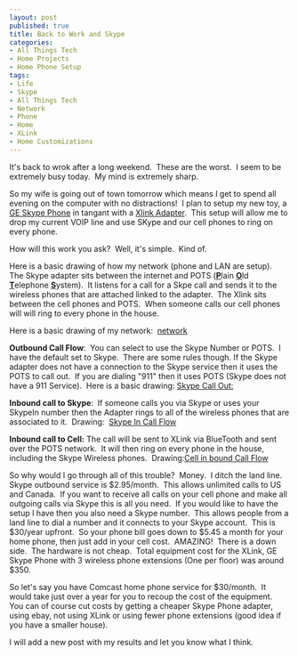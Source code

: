 ```yaml
---
layout: post
published: true
title: Back to Work and Skype
categories:
- All Things Tech
- Home Projects
- Home Phone Setup
tags:
- Life
- Skype
- All Things Tech
- Network
- Phone
- Home
- XLink
- Home Customizations
---
```

It's back to wrok after a long weekend.&nbsp; These are the worst.&nbsp; I seem to be extremely busy today.&nbsp; My mind is extremely sharp.

So my wife is going out of town tomorrow which means I get to spend all evening on the computer with no distractions!&nbsp; I plan to setup my new toy, a <a href="http://www.home-electronics.net/ge/pc/viewPrd.asp?idcategory=13&amp;idproduct=17" target="_blank">GE Skype Phone</a> in tangant with a <a href="http://www.xlinkgateway.com/" target="_blank">Xlink Adapter</a>.&nbsp; This setup will allow me to drop my current VOIP line and use SKype and our cell phones to ring on every phone.

How will this work you ask?&nbsp; Well, it's simple.&nbsp; Kind of.

Here is a basic drawing of how my network (phone and LAN are setup).&nbsp; The Skype adapter sits between the internet and POTS (<span style="text-decoration: underline;"><strong>P</strong></span>lain <strong><span style="text-decoration: underline;">O</span></strong>ld <strong><span style="text-decoration: underline;">T</span></strong>elephone <span style="text-decoration: underline;"><strong>S</strong></span>ystem).&nbsp; It listens for a call for a Skpe call and sends it to the wireless phones that are attached linked to the adapter.&nbsp; The Xlink sits between the cell phones and POTS.&nbsp; When someone calls our cell phones will will ring to every phone in the house.

Here is a basic drawing of my network:&nbsp; <a href="http://techcook.net/wp-content/uploads/2008/12/network.pdf">network</a>

<strong>Outbound Call Flow</strong>:&nbsp; You can select to use the Skype Number or POTS.&nbsp; I have the default set to Skype.&nbsp; There are some rules though. If the Skype adapter does not have a connection to the Skype service then it uses the POTS to call out.&nbsp; If you are dialing "911" then it uses POTS (Skype does not have a 911 Service).&nbsp; Here is a basic drawing: <a href="http://techcook.net/wp-content/uploads/2008/12/20081201164030.pdf">Skype Call Out: </a>

<strong>Inbound call to Skype</strong>:&nbsp; If someone calls you via Skype or uses your SkypeIn number then the Adapter rings to all of the wireless phones that are associated to it.&nbsp; Drawing:&nbsp; <a href="http://techcook.net/wp-content/uploads/2008/12/skype-in.pdf">Skype In Call Flow</a>

<strong>Inbound call to Cell:</strong> The call will be sent to XLink via BlueTooth and sent over the POTS network.&nbsp; It will then ring on every phone in the house, including the Skype Wireless phones.&nbsp; Drawing:<a href="http://techcook.net/wp-content/uploads/2008/12/cell-in.pdf">Cell in bound Call Flow</a>

So why would I go through all of this trouble?&nbsp; Money.&nbsp; I ditch the land line.&nbsp; Skype outbound service is $2.95/month.&nbsp; This allows unlimited calls to US and Canada.&nbsp; If you want to receive all calls on your cell phone and make all outgoing calls via Skype this is all you need.&nbsp; If you would like to have the setup I have then you also need a Skype number.&nbsp; This allows people from a land line to dial a number and it connects to your Skype account.&nbsp; This is $30/year upfront.&nbsp; So your phone bill goes down to $5.45 a month for your home phone, then just add in your cell cost.&nbsp; AMAZING!&nbsp; There is a down side.&nbsp; The hardware is not cheap.&nbsp; Total equipment cost for the XLink, GE Skype Phone with 3 wireless phone extensions (One per floor) was around $350.

So let's say you have Comcast home phone service for $30/month.&nbsp; It would take just over a year for you to recoup the cost of the equipment.&nbsp; You can of course cut costs by getting a cheaper Skype Phone adapter, using ebay, not using XLink or using fewer phone extensions (good idea if you have a smaller house).

I will add a new post with my results and let you know what I think.
